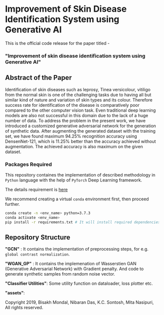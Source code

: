 # Improvement of Skin Disease Identification System using Generative AI

This is the official code release for the paper titled -
### "Improvement of skin disease identification system using Generative AI"

## Abstract of the Paper
Identification of skin diseases such as leprosy, Tinea
versicolour, vitiligo from the normal skin is one of the challenging
tasks due to having all but similar kind of nature and variation of
skin types and its colour. Therefore success rate for identification
of the disease is comparatively poor compared to the other
computer vision task. Even traditional deep learning models are
also not successful in this domain due to the lack of a huge
number of data. To address the problem in the present work, we
have introduced a customized generative adversarial network for
the generation of synthetic data. After augmenting the generated
dataset with the training set, we have found maximum 94.25%
recognition accuracy using DensenNet-121, which is 11.25%
better than the accuracy achieved without augmentation. The
achieved accuracy is also maximum on the given dataset.

### Packages Required
This repository containes the implementation of described methodology in `Python` language with the help of `PyTorch` Deep Learning framework.

The details requirement is [here](requirements.txt)

We recommend creating a virtual `conda` environment first, then proceed further.
```bash
conda create -n <env_name> python=3.7.3
conda activate <env_name>
pip install -r requirements.txt # It will install required dependencies.
```
## Repository Structure

**"GCN"** : It contains the implementation of preprocessing steps, for e.g. `global contrast normalization`.

**"WGAN_GP"** : It contains the implemenation of Wasserstien GAN (Generative Adversarial Network) with Gradient penalty. And code to generate synthetic samples from random noise vector.

**"Classifier Utilities"**: Some utility function on dataloader, loss plotter etc.

**"assets"**:


Copyright 2019, Bisakh Mondal, Nibaran Das, K.C. Sontosh, Mita Nasipuri, All rights reserved.